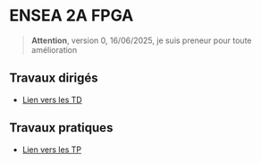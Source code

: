 # ENSEA 2A FPGA

> **Attention**, version 0, 16/06/2025, je suis preneur pour toute amélioration

## Travaux dirigés

* [Lien vers les TD](2-td/fpga_td.md)

## Travaux pratiques

* [Lien vers les TP](3-tp/fpga_tp.md)
